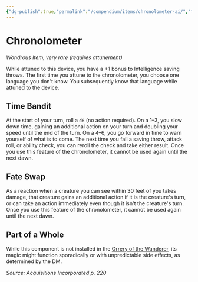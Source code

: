 ```yaml
---
{"dg-publish":true,"permalink":"/compendium/items/chronolometer-ai/","tags":["compendium/src/5e/ai","item/attunement/required","item/rarity/very-rare","item/wondrous"]}
---
```


# Chronolometer
*Wondrous Item, very rare (requires attunement)*  


While attuned to this device, you have a +1 bonus to Intelligence saving throws. The first time you attune to the chronolometer, you choose one language you don't know. You subsequently know that language while attuned to the device.

## Time Bandit

At the start of your turn, roll a `d6` (no action required). On a 1–3, you slow down time, gaining an additional action on your turn and doubling your speed until the end of the turn. On a 4–6, you go forward in time to warn yourself of what is to come. The next time you fail a saving throw, attack roll, or ability check, you can reroll the check and take either result. Once you use this feature of the chronolometer, it cannot be used again until the next dawn.

## Fate Swap

As a reaction when a creature you can see within 30 feet of you takes damage, that creature gains an additional action if it is the creature's turn, or can take an action immediately even though it isn't the creature's turn. Once you use this feature of the chronolometer, it cannot be used again until the next dawn.

## Part of a Whole

While this component is not installed in the [Orrery of the Wanderer](compendium/items/orrery-of-the-wanderer-ai.md), its magic might function sporadically or with unpredictable side effects, as determined by the DM.

*Source: Acquisitions Incorporated p. 220*